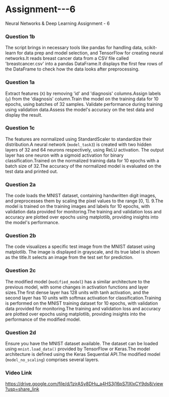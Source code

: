 # Assignment---6
Neural Networks &amp; Deep Learning Assignment - 6
### Question 1b
The script brings in necessary tools like pandas for handling data, scikit-learn for data prep and model selection, and TensorFlow for creating neural networks.It reads breast cancer data from a CSV file called 'breastcancer.csv' into a pandas DataFrame.It displays the first few rows of the DataFrame to check how the data looks after preprocessing.
### Question 1a
Extract features (`X`) by removing 'id' and 'diagnosis' columns.Assign labels (`y`) from the 'diagnosis' column.Train the model on the training data for 10 epochs, using batches of 32 samples. Validate performance during training using validation data.Assess the model's accuracy on the test data and display the result.
### Question 1c
The features are normalized using StandardScaler to standardize their distribution.A neural network (`model_task3`) is created with two hidden layers of 32 and 64 neurons respectively, using ReLU activation. The output layer has one neuron with a sigmoid activation for binary classification.Trained on the normalized training data for 10 epochs with a batch size of 32.The accuracy of the normalized model is evaluated on the test data and printed out.
### Question 2a
The code loads the MNIST dataset, containing handwritten digit images, and preprocesses them by scaling the pixel values to the range [0, 1]. 9.The model is trained on the training images and labels for 10 epochs, with validation data provided for monitoring.The training and validation loss and accuracy are plotted over epochs using matplotlib, providing insights into the model's performance.
### Question 2b
The code visualizes a specific test image from the MNIST dataset using matplotlib. The image is displayed in grayscale, and its true label is shown as the title.It selects an image from the test set for prediction.
### Question 2c
The modified model (`modified_model`) has a similar architecture to the previous model, with some changes in activation functions and layer sizes.The first dense layer has 128 units with tanh activation, and the second layer has 10 units with softmax activation for classification.Training is performed on the MNIST training dataset for 10 epochs, with validation data provided for monitoring.The training and validation loss and accuracy are plotted over epochs using matplotlib, providing insights into the performance of the modified model.
### Question 2d
Ensure you have the MNIST dataset available. The dataset can be loaded using `mnist.load_data()` provided by TensorFlow or Keras.The model architecture is defined using the Keras Sequential API.The modified model (`model_no_scaling`) comprises several layers.

### Video Link
https://drive.google.com/file/d/1zjrASy8DHu_a4HS3j16pS7lXlxCY9ds8/view?usp=share_link
